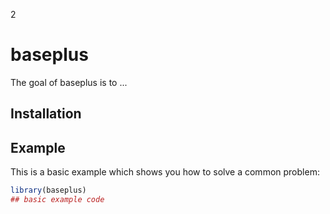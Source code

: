 2
# baseplus

<!-- badges: start -->
<!-- badges: end -->

The goal of baseplus is to ...

## Installation


## Example

This is a basic example which shows you how to solve a common problem:

``` r
library(baseplus)
## basic example code
```
